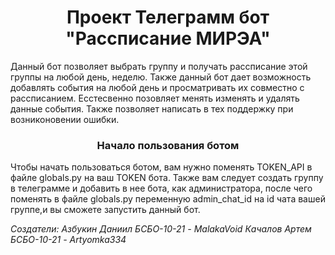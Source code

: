 <h1 align="center">Проект Телеграмм бот "Рассписание МИРЭА"</h1>
Данный бот позволяет выбрать группу и получать рассписание этой группы на любой день, неделю. Также данный бот дает возможность добавлять события на любой день и просматривать их совместно с рассписанием. Есстесвенно позовляет менять изменять и удалять данные события. Также позволяет написать в тех поддержку при возниконовении ошибки.
<h3 align="center">Начало пользования ботом</h3>
Чтобы начать пользоваться ботом, вам нужно поменять TOKEN_API в файле globals.py на ваш TOKEN бота. Также вам следует создать группу в телеграмме и добавить в нее бота, как администратора, после чего поменять в файле globals.py переменную admin_chat_id на id чата вашей группе,и вы сможете запустить данный бот.

<em>Создатели: Азбукин Даниил БСБО-10-21 - MalakaVoid
           Качалов Артем БСБО-10-21 - Artyomka334</em>
